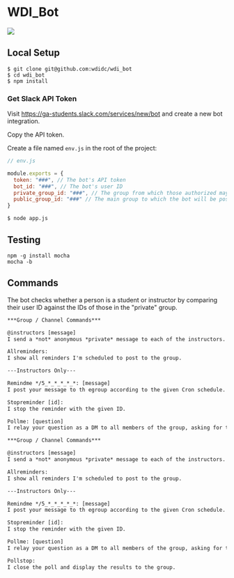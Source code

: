 # WDI_Bot

![](https://s3-us-west-2.amazonaws.com/slack-files2/avatars/2015-08-05/8710972370_d14a3c695cb69fe2ed3e_72.jpg)

## Local Setup
```
$ git clone git@github.com:wdidc/wdi_bot
$ cd wdi_bot
$ npm install
```

### Get Slack API Token

Visit https://ga-students.slack.com/services/new/bot and create a new bot integration.

Copy the API token.

Create a file named `env.js` in the root of the project:

```js
// env.js

module.exports = {
  token: "###", // The bot's API token
  bot_id: "###", // The bot's user ID
  private_group_id: "###", // The group from which those authorized may @mention the bot
  public_group_id: "###" // The main group to which the bot will be posting
}

```
```
$ node app.js
```

## Testing

```
npm -g install mocha
mocha -b
```

## Commands

The bot checks whether a person is a student or instructor by comparing their user ID against the IDs of those in the "private" group.

```txt
***Group / Channel Commands***

@instructors [message]
I send a *not* anonymous *private* message to each of the instructors.

Allreminders:
I show all reminders I'm scheduled to post to the group.

---Instructors Only---

Remindme */5_*_*_*_*_*: [message]
I post your message to th egroup according to the given Cron schedule. See how to write Crons here: http://crontab-generator.org . Instead of 5 fields, I accept 6, beginning with seconds. The example here means 'every 5 seconds'.

Stopreminder [id]:
I stop the reminder with the given ID.

Pollme: [question]
I relay your question as a DM to all members of the group, asking for them to respond with a number between 0 and 5 within 10 seconds. Then I display the results to the group.
```
```txt
***Group / Channel Commands***

@instructors [message]
I send a *not* anonymous *private* message to each of the instructors.

Allreminders:
I show all reminders I'm scheduled to post to the group.

---Instructors Only---

Remindme */5_*_*_*_*_*: [message]
I post your message to th egroup according to the given Cron schedule. See how to write Crons here: http://crontab-generator.org . Instead of 5 fields, I accept 6, beginning with seconds. The example here means 'every 5 seconds'.

Stopreminder [id]:
I stop the reminder with the given ID.

Pollme: [question]
I relay your question as a DM to all members of the group, asking for them to respond with a number between 0 and 5.

Pollstop:
I close the poll and display the results to the group.
```
